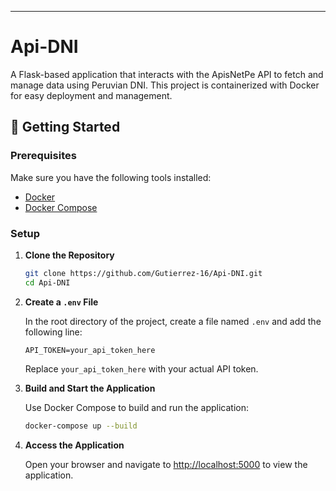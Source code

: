 
---

# Api-DNI

A Flask-based application that interacts with the ApisNetPe API to fetch and manage data using Peruvian DNI. This project is containerized with Docker for easy deployment and management.

## 🚀 Getting Started

### Prerequisites

Make sure you have the following tools installed:

- [Docker](https://docs.docker.com/get-docker/)
- [Docker Compose](https://docs.docker.com/compose/install/)

### Setup

1. **Clone the Repository**

   ```bash
   git clone https://github.com/Gutierrez-16/Api-DNI.git
   cd Api-DNI
   ```

2. **Create a `.env` File**

   In the root directory of the project, create a file named `.env` and add the following line:

   ```env
   API_TOKEN=your_api_token_here
   ```

   Replace `your_api_token_here` with your actual API token.

3. **Build and Start the Application**

   Use Docker Compose to build and run the application:

   ```bash
   docker-compose up --build
   ```

4. **Access the Application**

   Open your browser and navigate to [http://localhost:5000](http://localhost:5000) to view the application.



